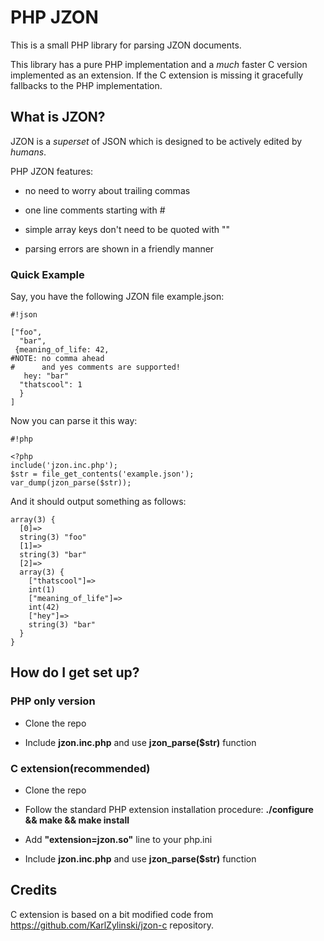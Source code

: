 # PHP JZON #

This is a small PHP library for parsing JZON documents. 

This library has a pure PHP implementation and a *much* faster C version implemented as an extension. If the C extension is missing it gracefully fallbacks to the PHP implementation.

## What is JZON? ##

JZON is a *superset* of JSON which is designed to be actively edited by *humans*. 

PHP JZON features: 

*  no need to worry about trailing commas

*  one line comments starting with #

*  simple array keys don't need to be quoted with ""

*  parsing errors are shown in a friendly manner 

### Quick Example ###

Say, you have the following JZON file example.json:

```
#!json

["foo",
  "bar",
 {meaning_of_life: 42,
#NOTE: no comma ahead
#      and yes comments are supported!
   hey: "bar"
  "thatscool": 1
  }
]

```

Now you can parse it this way:

```
#!php

<?php
include('jzon.inc.php');
$str = file_get_contents('example.json');
var_dump(jzon_parse($str));
```

And it should output something as follows:

```
array(3) {
  [0]=>
  string(3) "foo"
  [1]=>
  string(3) "bar"
  [2]=>
  array(3) {
    ["thatscool"]=>
    int(1)
    ["meaning_of_life"]=>
    int(42)
    ["hey"]=>
    string(3) "bar"
  }
}
```

## How do I get set up? ##

### PHP only version ###

* Clone the repo

* Include **jzon.inc.php** and use **jzon_parse($str)** function

### C extension(recommended) ###

* Clone the repo

*  Follow the standard PHP extension installation procedure: **./configure && make && make install**

* Add **"extension=jzon.so"** line to your php.ini

* Include **jzon.inc.php** and use **jzon_parse($str)** function

## Credits ##

C extension is based on a bit modified code from https://github.com/KarlZylinski/jzon-c repository.